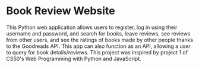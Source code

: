 # Book Review Website

This Python web application allows users to register, log in using their username and password, and search for books, leave reviews, see reviews from other users, and see the ratings of books made by other people thanks to the Goodreads API. This app can also function as an API, allowing a user to query for book details/reviews. This project was inspired by project 1 of CS50's Web Programming with Python and JavaScript.
